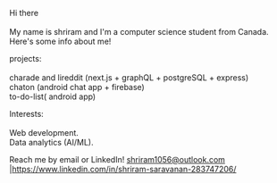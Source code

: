 Hi there 
</br>
</br>My name is shriram and I'm a computer science student from Canada. Here's some info about me!

projects:
</br>
</br>charade and lireddit (next.js + graphQL + postgreSQL + express)
</br>chaton (android chat app + firebase)
</br>to-do-list( android app)

Interests:
</br>
</br>Web development.
</br>Data analytics (AI/ML).

Reach me by email or LinkedIn! shriram1056@outlook.com |https://www.linkedin.com/in/shriram-saravanan-283747206/


